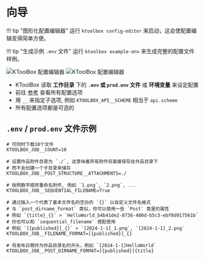 # 向导

!!! tip "图形化配置编辑器"
    运行 `ktoolbox config-editor` 来启动，这会使配置编辑变得简单方便。

!!! tip "生成示例 `.env` 文件"
    运行 `ktoolbox example-env` 来生成完整的配置文件样例。

![KToolBox 配置编辑器](https://cdn.jsdelivr.net/gh/Ljzd-PRO/KToolBox@latest/static/preview-2.png)
![KToolBox 配置编辑器](https://cdn.jsdelivr.net/gh/Ljzd-PRO/KToolBox@latest/static/preview-3.png)

- KToolBox 读取 **工作目录** 下的 **`.env` 或 `prod.env` 文件** 或 **环境变量** 来设定配置
- 前往 [参考](./reference.md) 查看所有配置选项
- 用 `__` 来指定子选项, 例如 `KTOOLBOX_API__SCHEME` 相当于 `api.scheme`
- 所有配置选项都是可选的

## `.env` / `prod.env` 文件示例

```dotenv
# 可同时下载10个文件
KTOOLBOX_JOB__COUNT=10

# 设置作品附件目录为 `./`, 这意味着所有附件将直接保存在作品目录下
# 而不会创建一个子目录来储存
KTOOLBOX_JOB__POST_STRUCTURE__ATTACHMENTS=./

# 按照数字顺序重命名附件, 例如 `1.png`, `2.png`, ...
KTOOLBOX_JOB__SEQUENTIAL_FILENAME=True

# 通过插入一个代表了基本文件名的空白的 `{}` 以自定义文件名格式 
# 与 `post_dirname_format` 类似，你可以使用一些 `Post` 类里的属性
# 例如 `{title}_{}` > `HelloWorld_b4b41de2-8736-480d-b5c3-ebf0d917561b`
# 你也可以和 `sequential_filename` 搭配使用
# 例如 `[{published}]_{}` > `[2024-1-1]_1.png`, `[2024-1-1]_2.png`
KTOOLBOX_JOB__FILENAME_FORMAT=[{published}]_{}

# 将发布日期作为作品目录名的开头，例如 `[2024-1-1]HelloWorld`
KTOOLBOX_JOB__POST_DIRNAME_FORMAT=[{published}]{title}
```
